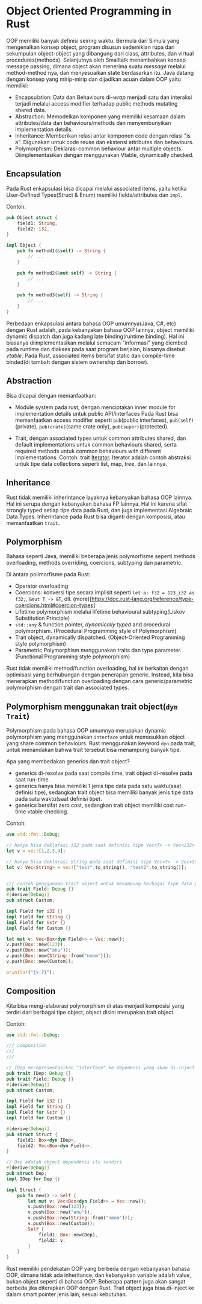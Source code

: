 # Object Oriented Programming in Rust #

OOP memiliki banyak definisi seiring waktu. Bermula dari Simula yang mengenalkan konsep object, program disusun sedemikian rupa dari sekumpulan object-object yang dibangung dari class, attributes, dan virtual procedures(methods). Selanjutnya oleh Smalltalk menambahkan konsep message passing, dimana object akan menerima suatu *message* melalui method-method nya, dan menyesuaikan state berdasarkan itu. Java datang dengan konsep yang mirip-mirip dan dijadikan acuan dalam OOP yaitu memiliki:
- Encapsulation: Data dan Behaviours di-*wrap* menjadi satu dan interaksi terjadi melalui access modifier terhadap public methods mutating shared data.
- Abstraction: Memodelkan komponen yang memiliki kesamaan dalam attributes/data dan behaviours/methods dan menyembunyikan implementation details.
- Inheritance: Memberikan relasi antar komponen code dengan relasi "is a". Digunakan untuk code reuse dan ekstensi attributes dan behaviours.
- Polymorphism: Deklarasi common behaviour antar multiple objects. Diimplementasikan dengan menggunakan Vtable, dynamically checked.

## Encapsulation ##
Pada Rust enkapsulasi bisa dicapai melalui associated items, yaitu ketika User-Defined Types(Struct & Enum) memiliki fields/attributes dan `impl`.

Contoh:
```rust
pub Object struct {
    field1: String,
    field2: i32,
}

impl Object {
    pub fn method1(&self) -> String {
        // ...
    }

    pub fn method2(&mut self) -> String {
        // ...
    }

    pub fn method3(self) -> String {
        // ...
    }
}
```

Perbedaan enkapsulasi antara bahasa OOP umumnya(Java, C#, etc) dengan Rust adalah, pada kebanyakan bahasa OOP lainnya, object memiliki dynamic dispatch dan juga kadang late binding(runtime binding). Hal ini biasanya diimplementasikan melalui semacam "informasi" yang diembed pada runtime dan diakses pada saat program berjalan, biasanya disebut *vtable*. Pada Rust, associated items bersifat static dan compile-time binded(di tambah dengan sistem ownership dan borrow).

## Abstraction ##
Bisa dicapai dengan memanfaatkan:

- Module system pada rust, dengan menciptakan inner module for implementation details untuk public API/interfaces
Pada Rust bisa memanfaatkan access modifier seperti `pub`(public interfaces), `pub(self)`(private), `pub(crate)`(same crate only), `pub(super)`(protected).

- Trait, dengan associated types untuk common attributes shared, dan default implementations untuk common behaviours shared, serta required methods untuk common behaviours with different implementations. Contoh: trait [Iterator](https://doc.rust-lang.org/std/iter/trait.Iterator.html).
Iterator adalah contoh abstraksi untuk tipe data collections seperti list, map, tree, dan lainnya.

## Inheritance ##
Rust tidak memiliki inherintance layaknya kebanyakan bahasa OOP lainnya. Hal ini serupa dengan kebanyakan bahasa FP lainnya. Hal ini karena sifat strongly typed setiap tipe data pada Rust, dan juga implementasi Algebraic Data Types. Inherintance pada Rust bisa diganti dengan komposisi, atau memanfaatkan `trait`.

## Polymorphism ##
Bahasa seperti Java, memiliki beberapa jenis polymorfisme seperti methods overloading, methods overriding, coercions, subtyping dan parametric.

Di antara polimorfisme pada Rust:
- Operator overloading
- Coercions: konversi tipe secara implisit seperti `let a: f32 = 123_i32 as f32;`, `&mut T -> &T`, dll. (more)[https://doc.rust-lang.org/reference/type-coercions.html#coercion-types]
- Lifetime polymorphism melalui lifetime behavioural subtyping(Liskov Substitution Principle)
- `std::any` & function pointer, *dynamically typed* and procedural polymorphism. (Procedural Programming style of Polymorphism)
- Trait object, dynamically dispatched. (Object-Oriented Programming style polymorphism)
- Parametric Polymorphism menggunakan traits dan type parameter. (Functional Programming style polymorphism)

Rust tidak memiliki method/function overloading, hal ini berkaitan dengan optimisasi yang berhubungan dengan penerapan generic. Instead, kita bisa menerapkan method/function overloading dengan cara generic/parametric polymorphism dengan trait dan associated types.

## Polymorphism menggunakan trait object(`dyn Trait`) ##
Polymorphism pada bahasa OOP umumnya merupakan dynamic polymorphism yang menggunakan `interface` untuk memasukkan object yang share common behaviours.
Rust menggunakan keyword `dyn` pada trait, untuk menandakan bahwa trait tersebut bisa menampung banyak tipe.

Apa yang membedakan generics dan trait object?
- generics di-resolve pada saat compile time, trait object di-resolve pada saat run-time.
- generics hanya bisa memiliki 1 jenis tipe data pada satu waktu(saat definisi tipe), sedangkan trait object bisa memiliki banyak jenis tipe data pada satu waktu(saat definisi tipe).
- generics bersifat zero cost, sedangkan trait object memiliki cost run-time vtable checking.

Contoh:
```rust
use std::fmt::Debug;

// hanya bisa deklarasi i32 pada saat definisi tipe Vec<T> -> Vec<i32>
let v = vec![1,2,3,4]; 

// hanya bisa deklarasi String pada saat definisi tipe Vec<T> -> Vec<String>
let v: Vec<String> = vec!["test".to_string(), "test2".to_string()]; 


/// contoh penggunaan trait object untuk menampung berbagai tipe data pada saat definisi tipe.
pub trait Field: Debug {}
#[derive(Debug)]
pub struct Custom;

impl Field for i32 {}
impl Field for String {}
impl Field for &str {}
impl Field for Custom {}

let mut v: Vec<Box<dyn Field>> = Vec::new();
v.push(Box::new(123));
v.push(Box::new("anu"));
v.push(Box::new(String::from("nmnm")));
v.push(Box::new(Custom));

println!("{v:?}");
```

## Composition ##
Kita bisa meng-elaborasi polymorphism di atas menjadi komposisi yang terdiri dari berbagai tipe object, object disini merupakan trait object.

Contoh: 
```rust
use std::fmt::Debug;

/// composition
///
///

// IDep merepresentasikan "interface" ke depedensi yang akan di-inject
pub trait IDep: Debug {}
pub trait Field: Debug {}
#[derive(Debug)]
pub struct Custom;

impl Field for i32 {}
impl Field for String {}
impl Field for &str {}
impl Field for Custom {}

#[derive(Debug)]
pub struct Struct {
    field1: Box<dyn IDep>,
    field2: Vec<Box<dyn Field>>,
}

// Dep adalah object dependensi itu sendiri
#[derive(Debug)]
pub struct Dep;
impl IDep for Dep {}

impl Struct {
    pub fn new() -> Self {
        let mut v: Vec<Box<dyn Field>> = Vec::new();
        v.push(Box::new(123));
        v.push(Box::new("anu"));
        v.push(Box::new(String::from("nmnm")));
        v.push(Box::new(Custom));
        Self {
            field1: Box::new(Dep),
            field2: v,
        }
    }
}
```

Rust memiliki pendekatan OOP yang berbeda dengan kebanyakan bahasa OOP, dimana tidak ada inheritance, dan kebanyakan variable adalah value, bukan object seperti di bahasa OOP. Beberapa pattern juga akan sangat berbeda jika diterapkan OOP dengan Rust. Trait object juga bisa di-inject ke dalam smart pointer jenis lain, sesuai kebutuhan. 